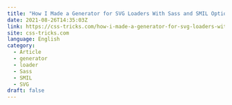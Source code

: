 ```yaml
---
title: "How I Made a Generator for SVG Loaders With Sass and SMIL Options"
date: 2021-08-26T14:35:03Z
link: https://css-tricks.com/how-i-made-a-generator-for-svg-loaders-with-sass-and-smil-options/?utm_medium=RSS&utm_source=news.12bit.vn
site: css-tricks.com
language: English
category:
  - Article
  - generator
  - loader
  - Sass
  - SMIL
  - SVG
draft: false
---
```

